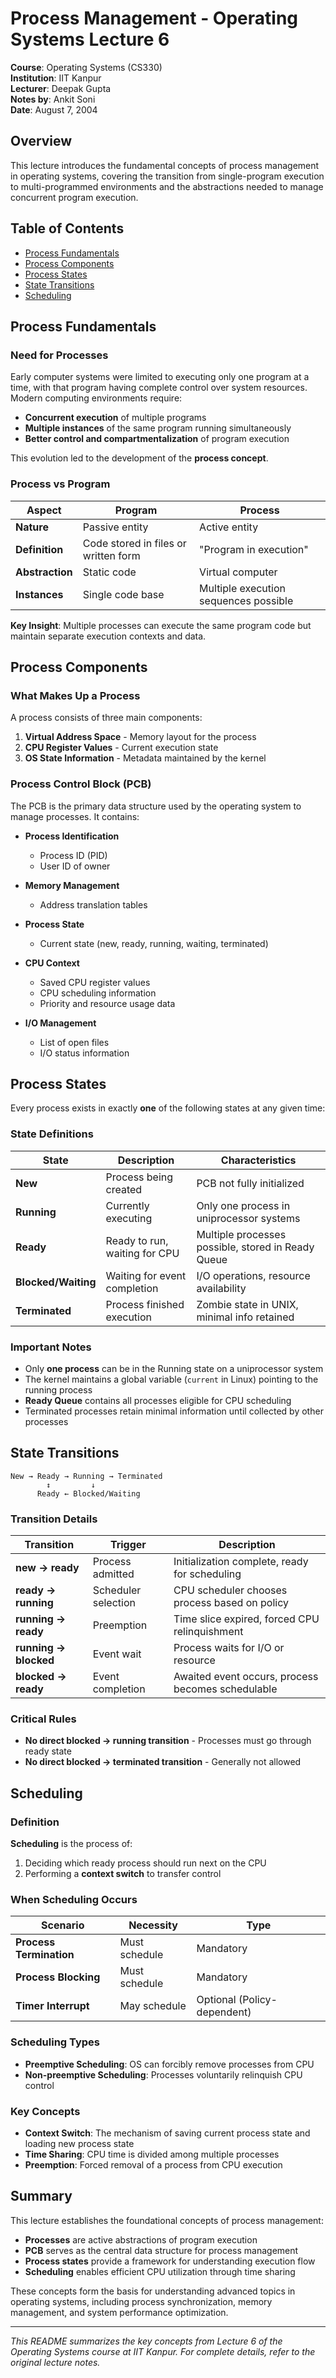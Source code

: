 # Process Management - Operating Systems Lecture 6

**Course**: Operating Systems (CS330)  
**Institution**: IIT Kanpur  
**Lecturer**: Deepak Gupta  
**Notes by**: Ankit Soni  
**Date**: August 7, 2004

## Overview

This lecture introduces the fundamental concepts of process management in operating systems, covering the transition from single-program execution to multi-programmed environments and the abstractions needed to manage concurrent program execution.

## Table of Contents

- [Process Fundamentals](#process-fundamentals)
- [Process Components](#process-components)
- [Process States](#process-states)
- [State Transitions](#state-transitions)
- [Scheduling](#scheduling)

## Process Fundamentals

### Need for Processes

Early computer systems were limited to executing only one program at a time, with that program having complete control over system resources. Modern computing environments require:

- **Concurrent execution** of multiple programs
- **Multiple instances** of the same program running simultaneously
- **Better control and compartmentalization** of program execution

This evolution led to the development of the **process concept**.

### Process vs Program

| Aspect | Program | Process |
|--------|---------|---------|
| **Nature** | Passive entity | Active entity |
| **Definition** | Code stored in files or written form | "Program in execution" |
| **Abstraction** | Static code | Virtual computer |
| **Instances** | Single code base | Multiple execution sequences possible |

**Key Insight**: Multiple processes can execute the same program code but maintain separate execution contexts and data.

## Process Components

### What Makes Up a Process

A process consists of three main components:

1. **Virtual Address Space** - Memory layout for the process
2. **CPU Register Values** - Current execution state
3. **OS State Information** - Metadata maintained by the kernel

### Process Control Block (PCB)

The PCB is the primary data structure used by the operating system to manage processes. It contains:

- **Process Identification**
  - Process ID (PID)
  - User ID of owner

- **Memory Management**
  - Address translation tables

- **Process State**
  - Current state (new, ready, running, waiting, terminated)

- **CPU Context**
  - Saved CPU register values
  - CPU scheduling information
  - Priority and resource usage data

- **I/O Management**
  - List of open files
  - I/O status information

## Process States

Every process exists in exactly **one** of the following states at any given time:

### State Definitions

| State | Description | Characteristics |
|-------|-------------|-----------------|
| **New** | Process being created | PCB not fully initialized |
| **Running** | Currently executing | Only one process in uniprocessor systems |
| **Ready** | Ready to run, waiting for CPU | Multiple processes possible, stored in Ready Queue |
| **Blocked/Waiting** | Waiting for event completion | I/O operations, resource availability |
| **Terminated** | Process finished execution | Zombie state in UNIX, minimal info retained |

### Important Notes

- Only **one process** can be in the Running state on a uniprocessor system
- The kernel maintains a global variable (`current` in Linux) pointing to the running process
- **Ready Queue** contains all processes eligible for CPU scheduling
- Terminated processes retain minimal information until collected by other processes

## State Transitions

```
New → Ready → Running → Terminated
        ↕         ↓
      Ready ← Blocked/Waiting
```

### Transition Details

| Transition | Trigger | Description |
|------------|---------|-------------|
| **new → ready** | Process admitted | Initialization complete, ready for scheduling |
| **ready → running** | Scheduler selection | CPU scheduler chooses process based on policy |
| **running → ready** | Preemption | Time slice expired, forced CPU relinquishment |
| **running → blocked** | Event wait | Process waits for I/O or resource |
| **blocked → ready** | Event completion | Awaited event occurs, process becomes schedulable |

### Critical Rules

- **No direct blocked → running transition** - Processes must go through ready state
- **No direct blocked → terminated transition** - Generally not allowed

## Scheduling

### Definition

**Scheduling** is the process of:
1. Deciding which ready process should run next on the CPU
2. Performing a **context switch** to transfer control

### When Scheduling Occurs

| Scenario | Necessity | Type |
|----------|-----------|------|
| **Process Termination** | Must schedule | Mandatory |
| **Process Blocking** | Must schedule | Mandatory |
| **Timer Interrupt** | May schedule | Optional (Policy-dependent) |

### Scheduling Types

- **Preemptive Scheduling**: OS can forcibly remove processes from CPU
- **Non-preemptive Scheduling**: Processes voluntarily relinquish CPU control

### Key Concepts

- **Context Switch**: The mechanism of saving current process state and loading new process state
- **Time Sharing**: CPU time is divided among multiple processes
- **Preemption**: Forced removal of a process from CPU execution

## Summary

This lecture establishes the foundational concepts of process management:

- **Processes** are active abstractions of program execution
- **PCB** serves as the central data structure for process management
- **Process states** provide a framework for understanding execution flow
- **Scheduling** enables efficient CPU utilization through time sharing

These concepts form the basis for understanding advanced topics in operating systems, including process synchronization, memory management, and system performance optimization.

---

*This README summarizes the key concepts from Lecture 6 of the Operating Systems course at IIT Kanpur. For complete details, refer to the original lecture notes.*
